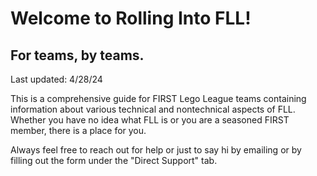 # Welcome to Rolling Into FLL!
## For teams, by teams.

Last updated: 4/28/24

This is a comprehensive guide for FIRST Lego League teams containing information about various technical and nontechnical aspects of FLL. Whether you have no idea what FLL is or you are a seasoned FIRST member, there is a place for you. 

Always feel free to reach out for help or just to say hi by emailing or by filling out the form under the "Direct Support" tab.